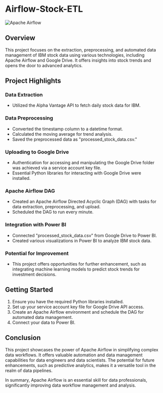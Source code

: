 # Airflow-Stock-ETL
![Apache Airflow](https://github.com/ikramel-hajri/Airflow-Stock-ETL/assets/102763775/afa7e0ed-8926-4842-85d6-8fe1f1a7e7bb)

## Overview
This project focuses on the extraction, preprocessing, and automated data management of IBM stock data using various technologies, including Apache Airflow and Google Drive. It offers insights into stock trends and opens the door to advanced analytics.

## Project Highlights

### Data Extraction
- Utilized the Alpha Vantage API to fetch daily stock data for IBM.

### Data Preprocessing
- Converted the timestamp column to a datetime format.
- Calculated the moving average for trend analysis.
- Saved the preprocessed data as "processed_stock_data.csv."

### Uploading to Google Drive
- Authentication for accessing and manipulating the Google Drive folder was achieved via a service account key file.
- Essential Python libraries for interacting with Google Drive were installed.

### Apache Airflow DAG
- Created an Apache Airflow Directed Acyclic Graph (DAG) with tasks for data extraction, preprocessing, and upload.
- Scheduled the DAG to run every minute.

### Integration with Power BI
- Connected "processed_stock_data.csv" from Google Drive to Power BI.
- Created various visualizations in Power BI to analyze IBM stock data.

### Potential for Improvement
- This project offers opportunities for further enhancement, such as integrating machine learning models to predict stock trends for investment decisions.

## Getting Started
1. Ensure you have the required Python libraries installed.
2. Set up your service account key file for Google Drive API access.
3. Create an Apache Airflow environment and schedule the DAG for automated data management.
4. Connect your data to Power BI.

## Conclusion
This project showcases the power of Apache Airflow in simplifying complex data workflows. It offers valuable automation and data management capabilities for data engineers and data scientists. The potential for future enhancements, such as predictive analytics, makes it a versatile tool in the realm of data pipelines.

In summary, Apache Airflow is an essential skill for data professionals, significantly improving data workflow management and analysis.
